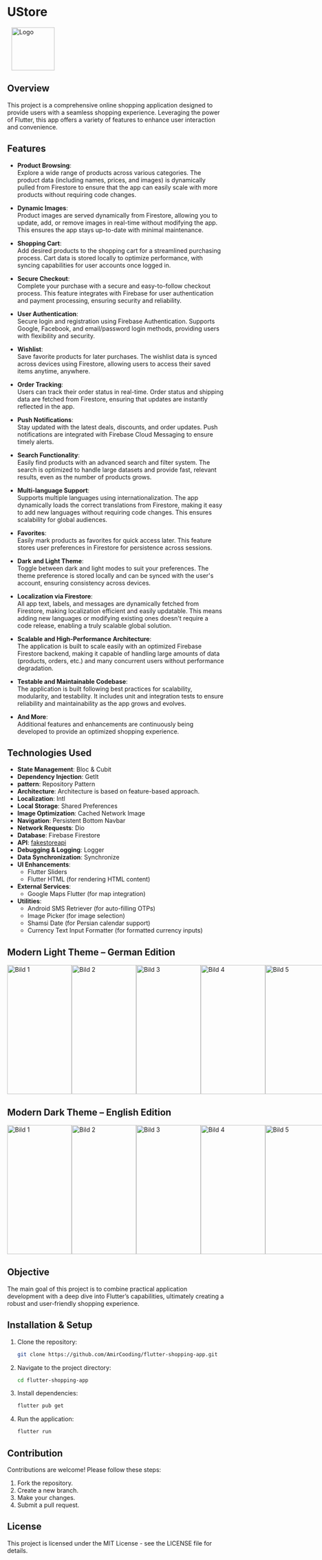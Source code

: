 
  <!-- Linke Seite mit Titel -->
  <h1>UStore</h1>

  <!-- Rechte Seite mit Logo -->
  <img src="https://github.com/user-attachments/assets/cbd7f3e0-8f17-46c7-b8f6-a83cc76d4de9" style="width: 100px; height: 100px; margin-left: 10px;" alt="Logo">
</div>





## Overview

This project is a comprehensive online shopping application designed to provide users with a seamless shopping experience. Leveraging the power of Flutter, this app offers a variety of features to enhance user interaction and convenience.




## Features

- **Product Browsing**:  
  Explore a wide range of products across various categories. The product data (including names, prices, and images) is dynamically pulled from Firestore to ensure that the app can easily scale with more products without requiring code changes.

- **Dynamic Images**:  
  Product images are served dynamically from Firestore, allowing you to update, add, or remove images in real-time without modifying the app. This ensures the app stays up-to-date with minimal maintenance.

- **Shopping Cart**:  
  Add desired products to the shopping cart for a streamlined purchasing process. Cart data is stored locally to optimize performance, with syncing capabilities for user accounts once logged in.

- **Secure Checkout**:  
  Complete your purchase with a secure and easy-to-follow checkout process. This feature integrates with Firebase for user authentication and payment processing, ensuring security and reliability.

- **User Authentication**:  
  Secure login and registration using Firebase Authentication. Supports Google, Facebook, and email/password login methods, providing users with flexibility and security.

- **Wishlist**:  
  Save favorite products for later purchases. The wishlist data is synced across devices using Firestore, allowing users to access their saved items anytime, anywhere.

- **Order Tracking**:  
  Users can track their order status in real-time. Order status and shipping data are fetched from Firestore, ensuring that updates are instantly reflected in the app.

- **Push Notifications**:  
  Stay updated with the latest deals, discounts, and order updates. Push notifications are integrated with Firebase Cloud Messaging to ensure timely alerts.

- **Search Functionality**:  
  Easily find products with an advanced search and filter system. The search is optimized to handle large datasets and provide fast, relevant results, even as the number of products grows.

- **Multi-language Support**:  
  Supports multiple languages using internationalization. The app dynamically loads the correct translations from Firestore, making it easy to add new languages without requiring code changes. This ensures scalability for global audiences.

- **Favorites**:  
  Easily mark products as favorites for quick access later. This feature stores user preferences in Firestore for persistence across sessions.

- **Dark and Light Theme**:  
  Toggle between dark and light modes to suit your preferences. The theme preference is stored locally and can be synced with the user's account, ensuring consistency across devices.

- **Localization via Firestore**:  
  All app text, labels, and messages are dynamically fetched from Firestore, making localization efficient and easily updatable. This means adding new languages or modifying existing ones doesn't require a code release, enabling a truly scalable global solution.

- **Scalable and High-Performance Architecture**:  
  The application is built to scale easily with an optimized Firebase Firestore backend, making it capable of handling large amounts of data (products, orders, etc.) and many concurrent users without performance degradation.

- **Testable and Maintainable Codebase**:  
  The application is built following best practices for scalability, modularity, and testability. It includes unit and integration tests to ensure reliability and maintainability as the app grows and evolves.

- **And More**:  
  Additional features and enhancements are continuously being developed to provide an optimized shopping experience.



## Technologies Used

- **State Management**: Bloc & Cubit
- **Dependency Injection**: GetIt
- **pattern**: Repository Pattern
- **Architecture**: Architecture is based on feature-based approach.
- **Localization**: Intl
- **Local Storage**: Shared Preferences
- **Image Optimization**: Cached Network Image
- **Navigation**: Persistent Bottom Navbar
- **Network Requests**: Dio
- **Database**: Firebase Firestore
- **API**: [fakestoreapi](https://fakestoreapi.com/)
- **Debugging & Logging**: Logger
- **Data Synchronization**: Synchronize
- **UI Enhancements**:
  - Flutter Sliders
  - Flutter HTML (for rendering HTML content)
- **External Services**:
  - Google Maps Flutter (for map integration)
- **Utilities**:
  - Android SMS Retriever (for auto-filling OTPs)
  - Image Picker (for image selection)
  - Shamsi Date (for Persian calendar support)
  - Currency Text Input Formatter (for formatted currency inputs)



## Modern Light Theme – German Edition

<div style="display: flex; justify-content: space-between; flex-wrap: nowrap;">
  <img src="https://github.com/user-attachments/assets/33228f24-5aea-47c7-a442-6c6077211818" style="width: 150px; height: 300px;" alt="Bild 1">
  <img src="https://github.com/user-attachments/assets/7aad5519-44f4-49b8-b60d-095b0d2f0e6f" style="width: 150px; height: 300px;" alt="Bild 2">
  <img src="https://github.com/user-attachments/assets/b92ea2c4-e2ab-4567-ba97-626a1b18cdd4" style="width: 150px; height: 300px;" alt="Bild 3">
  <img src="https://github.com/user-attachments/assets/92b9c503-8ab3-4f3b-a3f5-a4c5918d0d1c" style="width: 150px; height: 300px;" alt="Bild 4">
  <img src="https://github.com/user-attachments/assets/0e19b6d8-2ee9-4e06-964b-e83e2864c324" style="width: 150px; height: 300px;" alt="Bild 5">
  <img src="https://github.com/user-attachments/assets/4bfe5dfc-ded2-4919-908e-670f780fa423" style="width: 150px; height: 300px;" alt="Bild 6">
</div>


## Modern Dark Theme – English Edition

<div style="display: flex; justify-content: space-between; flex-wrap: nowrap;">
   <img src="https://github.com/user-attachments/assets/6bb9ce30-5fa5-4318-8dd4-2a836a7130f4" style="width: 150px; height: 300px;" alt="Bild 1">
   <img src="https://github.com/user-attachments/assets/8454e208-52e1-41f5-ab33-d04cc3b923f9" style="width: 150px; height: 300px;" alt="Bild 2">
   <img src="https://github.com/user-attachments/assets/5fcc001f-67f2-4201-b8b2-def7800fd27c" style="width: 150px; height: 300px;" alt="Bild 3">
   <img src="https://github.com/user-attachments/assets/5d2d93da-8d14-4256-bf17-c904bc0ea4e8" style="width: 150px; height: 300px;" alt="Bild 4">
   <img src="https://github.com/user-attachments/assets/1ae37665-5363-4f83-9324-4c3094cf19b6" style="width: 150px; height: 300px;" alt="Bild 5">
   <img src="https://github.com/user-attachments/assets/77dbd9e1-2881-45d3-a3ae-629d05e56295" style="width: 150px; height: 300px;" alt="Bild 6">
</div>





## Objective

The main goal of this project is to combine practical application development with a deep dive into Flutter’s capabilities, ultimately creating a robust and user-friendly shopping experience.

## Installation & Setup

1. Clone the repository:
   ```sh
   git clone https://github.com/AmirCooding/flutter-shopping-app.git
   ```
2. Navigate to the project directory:
   ```sh
   cd flutter-shopping-app
   ```
3. Install dependencies:
   ```sh
   flutter pub get
   ```
4. Run the application:
   ```sh
   flutter run
   ```

## Contribution

Contributions are welcome! Please follow these steps:

1. Fork the repository.
2. Create a new branch.
3. Make your changes.
4. Submit a pull request.

## License

This project is licensed under the MIT License - see the LICENSE file for details.


